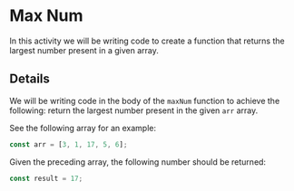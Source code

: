 # Max Num

In this activity we will be writing code to create a function that returns the largest number present in a given array.

## Details

We will be writing code in the body of the `maxNum` function to achieve the following: return the largest number present in the given `arr` array.

See the following array for an example:

```js
const arr = [3, 1, 17, 5, 6];
```

Given the preceding array, the following number should be returned:

```js
const result = 17;
```
